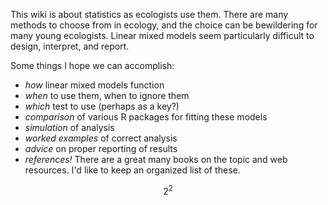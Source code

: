 This wiki is about statistics as ecologists use them.  There are many methods to choose from in ecology, and the choice can be bewildering for many young ecologists.  Linear mixed models seem particularly difficult to design, interpret, and report.  

Some things I hope we can accomplish:

* *how* linear mixed models function
* *when* to use them, when to ignore them
* *which* test to use (perhaps as a key?)
* *comparison* of various R packages for fitting these models
* *simulation* of analysis
* *worked examples* of correct analysis
* *advice* on proper reporting of results
* *references!* There are a great many books on the topic and web resources.  I'd like to keep an organized list of these.

 $$2^2$$
